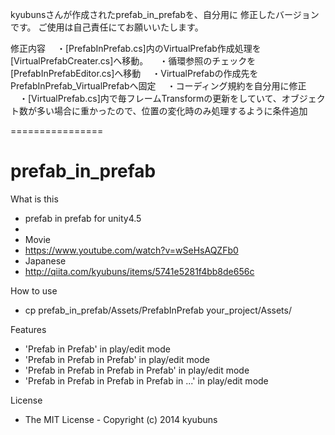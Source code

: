 
kyubunsさんが作成されたprefab_in_prefabを、自分用に
修正したバージョンです。
ご使用は自己責任にてお願いいたします。


修正内容
　・[PrefabInPrefab.cs]内のVirtualPrefab作成処理を[VirtualPrefabCreater.cs]へ移動。
　・循環参照のチェックを[PrefabInPrefabEditor.cs]へ移動
　・VirtualPrefabの作成先をPrefabInPrefab_VirtualPrefabへ固定
　・コーディング規約を自分用に修正
　・[VirtualPrefab.cs]内で毎フレームTransformの更新をしていて、オブジェクト数が多い場合に重かったので、位置の変化時のみ処理するように条件追加

================

prefab_in_prefab
================

What is this
* prefab in prefab for unity4.5
*
* Movie
*   https://www.youtube.com/watch?v=wSeHsAQZFb0
* Japanese
*   http://qiita.com/kyubuns/items/5741e5281f4bb8de656c

How to use
* cp prefab_in_prefab/Assets/PrefabInPrefab your_project/Assets/

Features
* 'Prefab in Prefab' in play/edit mode
* 'Prefab in Prefab in Prefab' in play/edit mode
* 'Prefab in Prefab in Prefab in Prefab' in play/edit mode
* 'Prefab in Prefab in Prefab in Prefab in ...' in play/edit mode

License
* The MIT License - Copyright (c) 2014 kyubuns

